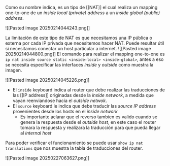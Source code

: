 Como su nombre indica, es un tipo de [[NAT]] el cual realiza un mapping one-to-one de un _inside local (private) address_ a un _inside global (public) address_.

![[Pasted image 20250214044243.png]]

La limitación de este tipo de NAT es que necesitamos una IP pública o externa por cada IP privada que necesitemos hacer NAT. Puede resultar útil si necesitamos conectar un host particular a internet. 
![[Pasted image 20250214044800.png]]
El comando para realizar el mapping one-to-one es `ip nat inside source static <inside-local> <inside-global>`, antes a eso se necesita especificar las interfaces _inside_ y _outside_ como muestra la imagen.

![[Pasted image 20250214045226.png]]

- El `inside` keyboard indica al router que debe realizar las traducciones de las [[IP address]] originadas desde la _inside network_, a medida que vayan reenviandose hacia el _outside netwok_.
- El `source` keyboard le indica que debe traducir las _source IP address_ provenientes desde los hosts en el _inside network_
	- Es importante aclarar que el reverso tambien es valido cuando se genera la respuesta desde el _outside host_, en este caso el router tomara la respuesta y realizara la traducción para que pueda llegar al _internal host_

Para poder verificar el funcionamiento se puede usar `show ip nat translations` que nos muestra la tabla de traducciones del router.

![[Pasted image 20250227063627.png]]

